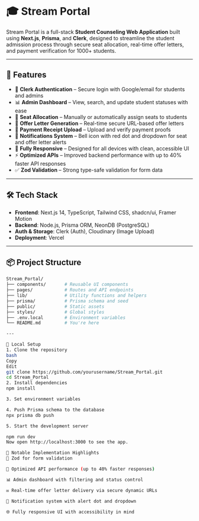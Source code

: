 # 🎓 Stream Portal

Stream Portal is a full-stack **Student Counseling Web Application** built using **Next.js**, **Prisma**, and **Clerk**, designed to streamline the student admission process through secure seat allocation, real-time offer letters, and payment verification for 1000+ students.

---

## 🚀 Features

- 🔐 **Clerk Authentication** – Secure login with Google/email for students and admins
- 📊 **Admin Dashboard** – View, search, and update student statuses with ease
- 📝 **Seat Allocation** – Manually or automatically assign seats to students
- 📄 **Offer Letter Generation** – Real-time secure URL-based offer letters
- 💸 **Payment Receipt Upload** – Upload and verify payment proofs
- 🔔 **Notifications System** – Bell icon with red dot and dropdown for seat and offer letter alerts
- 📱 **Fully Responsive** – Designed for all devices with clean, accessible UI
- ⚡ **Optimized APIs** – Improved backend performance with up to 40% faster API responses
- ✅ **Zod Validation** – Strong type-safe validation for form data

---

## 🛠 Tech Stack

- **Frontend**: Next.js 14, TypeScript, Tailwind CSS, shadcn/ui, Framer Motion
- **Backend**: Node.js, Prisma ORM, NeonDB (PostgreSQL)
- **Auth & Storage**: Clerk (Auth), Cloudinary (Image Upload)
- **Deployment**: Vercel

---

## 📦 Project Structure

```bash
Stream_Portal/
├── components/       # Reusable UI components
├── pages/            # Routes and API endpoints
├── lib/              # Utility functions and helpers
├── prisma/           # Prisma schema and seed
├── public/           # Static assets
├── styles/           # Global styles
├── .env.local        # Environment variables
└── README.md         # You're here

---

🧪 Local Setup
1. Clone the repository
bash
Copy
Edit
git clone https://github.com/yourusername/Stream_Portal.git
cd Stream_Portal
2. Install dependencies
npm install

3. Set environment variables

4. Push Prisma schema to the database
npx prisma db push

5. Start the development server

npm run dev
Now open http://localhost:3000 to see the app.

📌 Notable Implementation Highlights
🧠 Zod for form validation

🚀 Optimized API performance (up to 40% faster responses)

📊 Admin dashboard with filtering and status control

✉️ Real-time offer letter delivery via secure dynamic URLs

💬 Notification system with alert dot and dropdown

🌐 Fully responsive UI with accessibility in mind
